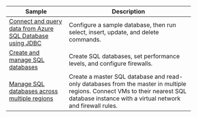 |Sample   |Description  |
|---------|---------|
| [Connect and query data from Azure SQL Database using JDBC][3] | Configure a sample database, then run select, insert, update, and delete commands. |
| [Create and manage SQL databases][1] | Create SQL databases, set performance levels, and configure firewalls.|
| [Manage SQL databases across multiple regions][2] | Create a master SQL database and read-only databases from the master in multiple regions. Connect VMs to their nearest SQL database instance with a virtual network and firewall rules. | 

[1]: https://github.com/Azure-Samples/sql-database-java-manage-db/
[2]: https://github.com/Azure-Samples/sql-database-java-manage-sql-databases-across-regions
[3]: /azure/sql-database/sql-database-connect-query-java
